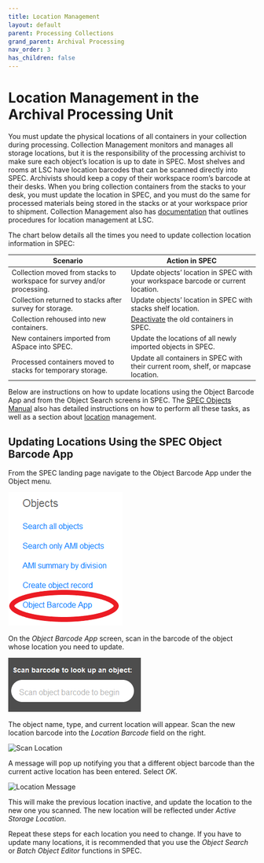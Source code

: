 ```yaml
---
title: Location Management
layout: default
parent: Processing Collections
grand_parent: Archival Processing
nav_order: 3
has_children: false
---
```

# **Location Management in the Archival Processing Unit**
You must update the physical locations of all containers in your collection during processing. Collection Management monitors and manages all storage locations, but it is the responsibility of the processing archivist to make sure each object’s location is up to date in SPEC. Most shelves and rooms at LSC have location barcodes that can be scanned directly into SPEC. Archivists should keep a copy of their workspace room’s barcode at their desks. When you bring collection containers from the stacks to your desk, you must update the location in SPEC, and you must do the same for processed materials being stored in the stacks or at your workspace prior to shipment. Collection Management also has [documentation]() that outlines procedures for location management at LSC. 

The chart below details all the times you need to update collection location information in SPEC:

| Scenario | Action in SPEC |
| ---------| ---------------|
| Collection moved from stacks to workspace for survey and/or processing. | Update objects’ location in SPEC with your workspace barcode or current location. |
| Collection returned to stacks after survey for storage. | Update objects’ location in SPEC with stacks shelf location. |
| Collection rehoused into new containers. | [Deactivate]() the old containers in SPEC. |
| New containers imported from ASpace into SPEC. | Update the locations of all newly imported objects in SPEC. |
| Processed containers moved to stacks for temporary storage. | Update all containers in SPEC with their current room, shelf, or mapcase location. |

Below are instructions on how to update locations using the Object Barcode App and from the Object Search screens in SPEC. The [SPEC Objects Manual]() also has detailed instructions on how to perform all these tasks, as well as a section about [location]() management.

## **Updating Locations Using the SPEC Object Barcode App**
From the SPEC landing page navigate to the Object Barcode App under the Object menu.

![SPEC Objects Barcode Menu](archivalProcessing/Images/08-Objects-barcode-menu.png)

On the _Object Barcode App_ screen, scan in the barcode of the object whose location you need to update.

![SPEC Object Barcode App](Images/09-Object_Barcode_App.png)

The object name, type, and current location will appear. Scan the new location barcode into the _Location Barcode_ field on the right.

![Scan Location](/Images/10-Scan_location.png)

A message will pop up notifying you that a different object barcode than the current active location has been entered. Select _OK_. 

![Location Message](/Images/11-Location_Message.png)

This will make the previous location inactive, and update the location to the new one you scanned. The new location will be reflected under _Active Storage Location_.

Repeat these steps for each location you need to change. If you have to update many locations, it is recommended that you use the _Object Search_ or _Batch Object Editor_ functions in SPEC.




